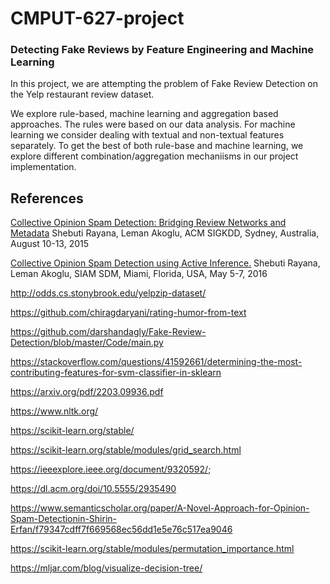 # CMPUT-627-project

### Detecting Fake Reviews by Feature Engineering and Machine Learning

In this project, we are attempting the problem of Fake Review Detection on the Yelp restaurant review dataset. 

We explore rule-based, machine learning and aggregation based approaches. The rules were based on our data analysis. For machine learning we consider dealing with textual and non-textual features separately. To get the best of both rule-base and machine learning, we explore different combination/aggregation mechaniisms in our project implementation.  


## References
[
Collective Opinion Spam Detection: Bridging Review Networks and Metadata](http://shebuti.com/wp-content/uploads/2016/06/15-kdd-collectiveopinionspam.pdf) Shebuti Rayana, Leman Akoglu, ACM SIGKDD, Sydney, Australia, August 10-13, 2015

[Collective Opinion Spam Detection using Active Inference.](http://shebuti.com/wp-content/uploads/2016/06/16-sdm-active.pdf) Shebuti Rayana, Leman Akoglu, SIAM SDM, Miami, Florida, USA, May 5-7, 2016

http://odds.cs.stonybrook.edu/yelpzip-dataset/

https://github.com/chiragdaryani/rating-humor-from-text

https://github.com/darshandagly/Fake-Review-Detection/blob/master/Code/main.py

https://stackoverflow.com/questions/41592661/determining-the-most-contributing-features-for-svm-classifier-in-sklearn

https://arxiv.org/pdf/2203.09936.pdf

https://www.nltk.org/

https://scikit-learn.org/stable/

https://scikit-learn.org/stable/modules/grid_search.html

https://ieeexplore.ieee.org/document/9320592/;

https://dl.acm.org/doi/10.5555/2935490

https://www.semanticscholar.org/paper/A-Novel-Approach-for-Opinion-Spam-Detectionin-Shirin-Erfan/f79347cdff7f669568ec56dd1e5e76c517ea9046

https://scikit-learn.org/stable/modules/permutation_importance.html

https://mljar.com/blog/visualize-decision-tree/
